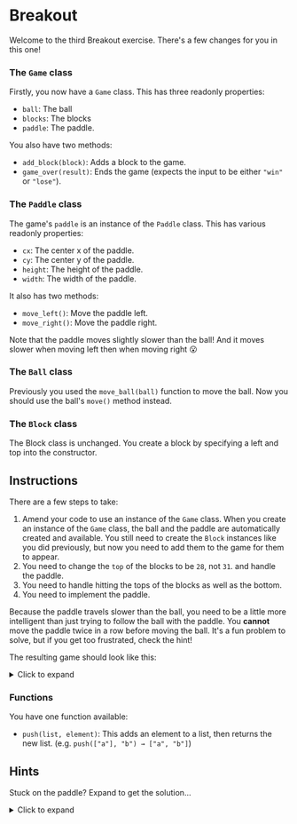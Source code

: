 # Breakout

Welcome to the third Breakout exercise.
There's a few changes for you in this one!

### The `Game` class

Firstly, you now have a `Game` class.
This has three readonly properties:

- `ball`: The ball
- `blocks`: The blocks
- `paddle`: The paddle.

You also have two methods:

- `add_block(block)`: Adds a block to the game.
- `game_over(result)`: Ends the game (expects the input to be either `"win"` or `"lose"`).

### The `Paddle` class

The game's `paddle` is an instance of the `Paddle` class.
This has various readonly properties:

- `cx`: The center x of the paddle.
- `cy`: The center y of the paddle.
- `height`: The height of the paddle.
- `width`: The width of the paddle.

It also has two methods:

- `move_left()`: Move the paddle left.
- `move_right()`: Move the paddle right.

Note that the paddle moves slightly slower than the ball! And it moves slower when moving left then when moving right 😮

### The `Ball` class

Previously you used the `move_ball(ball)` function to move the ball. Now you should use the ball's `move()` method instead.

### The `Block` class

The Block class is unchanged. You create a block by specifying a left and top into the constructor.

## Instructions

There are a few steps to take:

1. Amend your code to use an instance of the `Game` class. When you create an instance of the `Game` class, the ball and the paddle are automatically created and available. You still need to create the `Block` instances like you did previously, but now you need to add them to the game for them to appear.
2. You need to change the `top` of the blocks to be `28`, not `31`.
   and handle the paddle.
3. You need to handle hitting the tops of the blocks as well as the bottom.
4. You need to implement the paddle.

Because the paddle travels slower than the ball, you need to be a little more intelligent than just trying to follow the ball with the paddle. You **cannot** move the paddle twice in a row before moving the ball. It's a fun problem to solve, but if you get too frustrated, check the hint!

The resulting game should look like this:

<details><summary>Click to expand</summary>

<img src="https://assets.exercism.org/bootcamp/graphics/breakout-paddle.gif" style="width: 100%; max-width:400px;margin-top:10px;margin-bottom:20px;border:1px solid #ddd;border-radius:5px"/>
</details>

### Functions

You have one function available:

- `push(list, element)`: This adds an element to a list, then returns the new list. (e.g. `push(["a"], "b") → ["a", "b"]`)

## Hints

Stuck on the paddle? Expand to get the solution...

<details><summary>Click to expand</summary>

The secret with the paddle is to move it back to the center when the ball is rising and then follow the ball once it's on its way back down.

</details>
